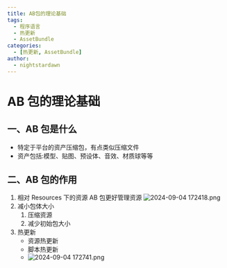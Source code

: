 ```yaml
---
title: AB包的理论基础
tags:
  - 程序语言
  - 热更新
  - AssetBundle
categories:
  - [热更新, AssetBundle]
author:
  - nightstardawn
---
```


# AB 包的理论基础

## 一、AB 包是什么

- 特定于平台的资产压缩包，有点类似压缩文件
- 资产包括:模型、贴图、预设体、音效、材质球等等

## 二、AB 包的作用

1. 相对 Resources 下的资源 AB 包更好管理资源
   ![ 2024-09-04 172418.png](https://s2.loli.net/2024/09/04/UDjmMSYIA8yo3uV.png)
2. 减小包体大小
   1. 压缩资源
   2. 减少初始包大小
3. 热更新
   - 资源热更新
   - 脚本热更新
   - ![ 2024-09-04 172741.png](https://s2.loli.net/2024/09/04/TD2oxzIPWAdOyqZ.png)
